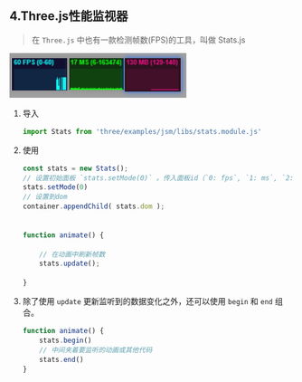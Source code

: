 ## 4.Three.js性能监视器

>  在 `Three.js` 中也有一款检测帧数(FPS)的工具，叫做 Stats.js

![image-20240507220355599](./../../assets/image-20240507220355599.png)



1. 导入

   ```js
   import Stats from 'three/examples/jsm/libs/stats.module.js'
   ```

2. 使用

   ```js
   const stats = new Stats();
   // 设置初始面板 `stats.setMode(0)` 。传入面板id（`0: fps`, `1: ms`, `2: mb`）
   stats.setMode(0)
   // 设置到dom
   container.appendChild( stats.dom );
   
   
   function animate() {
   
       // 在动画中刷新帧数
       stats.update();
   
   }
   ```

5. 除了使用 `update` 更新监听到的数据变化之外，还可以使用 `begin` 和 `end` 组合。

   ```js
   function animate() {
       stats.begin()
       // 中间夹着要监听的动画或其他代码
       stats.end()
   }
   ```

   

